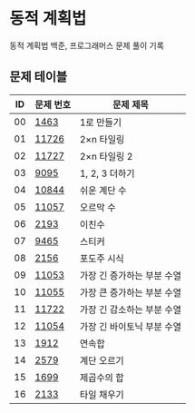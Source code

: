 # 동적 계획법 <Dynamic Programming>
동적 계획법 백준, 프로그래머스 문제 풀이 기록
## 문제 테이블
|ID|문제 번호|문제 제목|
|---|------|---|
|00|[1463](https://www.acmicpc.net/problem/1463)|1로 만들기|
|01|[11726](https://www.acmicpc.net/problem/11726)|2×n 타일링|
|02|[11727](https://www.acmicpc.net/problem/11727)|2×n 타일링 2|
|03|[9095](https://www.acmicpc.net/problem/9095)|1, 2, 3 더하기|
|04|[10844](https://www.acmicpc.net/problem/10844)|쉬운 계단 수|
|05|[11057](https://www.acmicpc.net/problem/11057)|오르막 수|
|06|[2193](https://www.acmicpc.net/problem/2193)|이친수|
|07|[9465](https://www.acmicpc.net/problem/9465)|스티커|
|08|[2156](https://www.acmicpc.net/problem/2156)|포도주 시식|
|09|[11053](https://www.acmicpc.net/problem/11053)|가장 긴 증가하는 부분 수열|
|10|[11055](https://www.acmicpc.net/problem/11055)|가장 큰 증가하는 부분 수열|
|11|[11722](https://www.acmicpc.net/problem/11722)|가장 긴 감소하는 부분 수열|
|12|[11054](https://www.acmicpc.net/problem/11054)|가장 긴 바이토닉 부분 수열|
|13|[1912](https://www.acmicpc.net/problem/1912)|연속합|
|14|[2579](https://www.acmicpc.net/problem/2579)|계단 오르기|
|15|[1699](https://www.acmicpc.net/problem/1699)|제곱수의 합|
|16|[2133](https://www.acmicpc.net/problem/2133)|타일 채우기|
